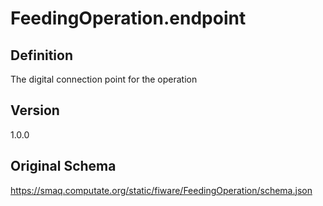 # FeedingOperation.endpoint

## Definition
The digital connection point for the operation

## Version
1.0.0

## Original Schema
https://smaq.computate.org/static/fiware/FeedingOperation/schema.json
